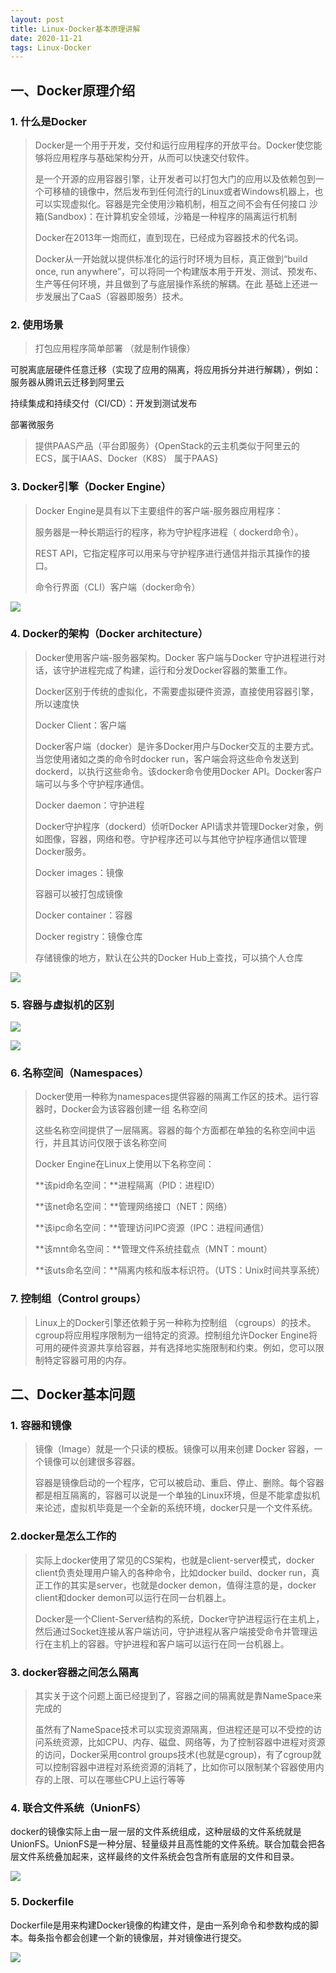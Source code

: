 ```yaml
---
layout: post
title: Linux-Docker基本原理讲解
date: 2020-11-21
tags: Linux-Docker
---
```


## 一、Docker原理介绍

### 1. 什么是Docker

>Docker是一个用于开发，交付和运行应用程序的开放平台。Docker使您能够将应用程序与基础架构分开，从而可以快速交付软件。
>
>是一个开源的应用容器引擎，让开发者可以打包大门的应用以及依赖包到一个可移植的镜像中，然后发布到任何流行的Linux或者Windows机器上，也可以实现虚拟化。容器是完全使用沙箱机制，相互之间不会有任何接口
>沙箱(Sandbox)：在计算机安全领域，沙箱是一种程序的隔离运行机制
>
>Docker在2013年一炮而红，直到现在，已经成为容器技术的代名词。
>
>Docker从一开始就以提供标准化的运行时环境为目标，真正做到“build once, run anywhere”，可以将同一个构建版本用于开发、测试、预发布、生产等任何环境，并且做到了与底层操作系统的解耦。在此
基础上还进一步发展出了CaaS（容器即服务）技术。

### 2. 使用场景

>打包应用程序简单部署 （就是制作镜像）
>
可脱离底层硬件任意迁移（实现了应用的隔离，将应用拆分并进行解耦），例如：服务器从腾讯云迁移到阿里云
>
持续集成和持续交付（CI/CD）：开发到测试发布
>
部署微服务
>
>提供PAAS产品（平台即服务）{OpenStack的云主机类似于阿里云的ECS，属于IAAS、Docker（K8S） 属于PAAS}


### 3. Docker引擎（Docker Engine）

>Docker Engine是具有以下主要组件的客户端-服务器应用程序：
>
>服务器是一种长期运行的程序，称为守护程序进程（ dockerd命令）。
>
>REST API，它指定程序可以用来与守护程序进行通信并指示其操作的接口。
>
>命令行界面（CLI）客户端（docker命令）

![](/images/posts/Docker/1.png)

### 4. Docker的架构（Docker architecture）

>Docker使用客户端-服务器架构。Docker 客户端与Docker 守护进程进行对话，该守护进程完成了构建，运行和分发Docker容器的繁重工作。
>
>Docker区别于传统的虚拟化，不需要虚拟硬件资源，直接使用容器引擎，所以速度快
>
>Docker Client：客户端
>
>Docker客户端（docker）是许多Docker用户与Docker交互的主要方式。当您使用诸如之类的命令时docker run，客户端会将这些命令发送到dockerd，以执行这些命令。该docker命令使用Docker API。Docker客户端可以与多个守护程序通信。
>
>Docker daemon：守护进程
>
>Docker守护程序（dockerd）侦听Docker API请求并管理Docker对象，例如图像，容器，网络和卷。守护程序还可以与其他守护程序通信以管理Docker服务。
>
>Docker images：镜像
>
>容器可以被打包成镜像
>
>Docker container：容器
>
>Docker registry：镜像仓库
>
>存储镜像的地方，默认在公共的Docker Hub上查找，可以搞个人仓库

![](/images/posts/Docker/2.png)

### 5. 容器与虚拟机的区别

![](/images/posts/Docker/3.png)

![](/images/posts/Docker/4.png)

### 6. 名称空间（Namespaces）

>Docker使用一种称为namespaces提供容器的隔离工作区的技术。运行容器时，Docker会为该容器创建一组 名称空间
>
>这些名称空间提供了一层隔离。容器的每个方面都在单独的名称空间中运行，并且其访问仅限于该名称空间
>
>Docker Engine在Linux上使用以下名称空间：
>
>**该pid命名空间：**进程隔离（PID：进程ID）
>
>**该net命名空间：**管理网络接口（NET：网络）
>
>**该ipc命名空间：**管理访问IPC资源（IPC：进程间通信）
>
>**该mnt命名空间：**管理文件系统挂载点（MNT：mount）
>
>**该uts命名空间：**隔离内核和版本标识符。（UTS：Unix时间共享系统）


### 7. 控制组（Control groups）

>Linux上的Docker引擎还依赖于另一种称为控制组 （cgroups）的技术。cgroup将应用程序限制为一组特定的资源。控制组允许Docker Engine将可用的硬件资源共享给容器，并有选择地实施限制和约束。例如，您可以限制特定容器可用的内存。


## 二、Docker基本问题

### 1. 容器和镜像

>镜像（Image）就是一个只读的模板。镜像可以用来创建 Docker 容器，一个镜像可以创建很多容器。
>
>容器是镜像启动的一个程序，它可以被启动、重启、停止、删除。每个容器都是相互隔离的，容器可以说是一个单独的Linux环境，但是不能拿虚拟机来论述，虚拟机毕竟是一个全新的系统环境，docker只是一个文件系统。

### 2.docker是怎么工作的

>实际上docker使用了常见的CS架构，也就是client-server模式，docker client负责处理用户输入的各种命令，比如docker build、docker run，真正工作的其实是server，也就是docker demon，值得注意的是，docker client和docker demon可以运行在同一台机器上。
>
>Docker是一个Client-Server结构的系统，Docker守护进程运行在主机上， 然后通过Socket连接从客户端访问，守护进程从客户端接受命令并管理运行在主机上的容器。守护进程和客户端可以运行在同一台机器上。

### 3. docker容器之间怎么隔离

>其实关于这个问题上面已经提到了，容器之间的隔离就是靠NameSpace来完成的
>
>虽然有了NameSpace技术可以实现资源隔离，但进程还是可以不受控的访问系统资源，比如CPU、内存、磁盘、网络等，为了控制容器中进程对资源的访问，Docker采用control groups技术(也就是cgroup)，有了cgroup就可以控制容器中进程对系统资源的消耗了，比如你可以限制某个容器使用内存的上限、可以在哪些CPU上运行等等

### 4. 联合文件系统（UnionFS）

docker的镜像实际上由一层一层的文件系统组成，这种层级的文件系统就是UnionFS。UnionFS是一种分层、轻量级并且高性能的文件系统。联合加载会把各层文件系统叠加起来，这样最终的文件系统会包含所有底层的文件和目录。

![](/images/posts/Docker/5.jpg)

### 5. Dockerfile

Dockerfile是用来构建Docker镜像的构建文件，是由一系列命令和参数构成的脚本。每条指令都会创建一个新的镜像层，并对镜像进行提交。

![](/images/posts/Docker/6.jpg)
